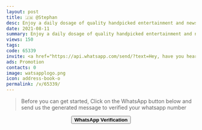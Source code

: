 ```yaml
---
layout: post
title: 🇯🇲 @Stephan 
desc: Enjoy a daily dosage of quality handpicked entertainment and news Via our WhatsApp Status updates
date: 2021-08-11
summary: Enjoy a daily dosage of quality handpicked entertainment and news Via your WhatsApp Status, my iD code is 65339 I'm a proud member since
views: 150
tags: 
code: 65339
invite: <a href="https://api.whatsapp.com/send/?text=Hey, have you heard about this WhatsApp TV. Check out their website https://www.watsapp.tv and if you want to join use my code 65339 because I'm a member" class="page-scroll">Invite Friends</a>
ads: Promotion
contacts: 0
image: watsapplogo.png
icon: address-book-o
permalink: /v/65339/
---
```



>Before you can get started, Click on the WhatsApp button below and send us the generated message to verified your whatsapp number
   
<center><a href="https://api.whatsapp.com/send?phone={{site.tell}}&text=ID 65339 Invited Me" class="page-scroll"><button class="btn btn-outline btn-xl" id="#signup"><strong>WhatsApp Verification</strong></button></a></center>
